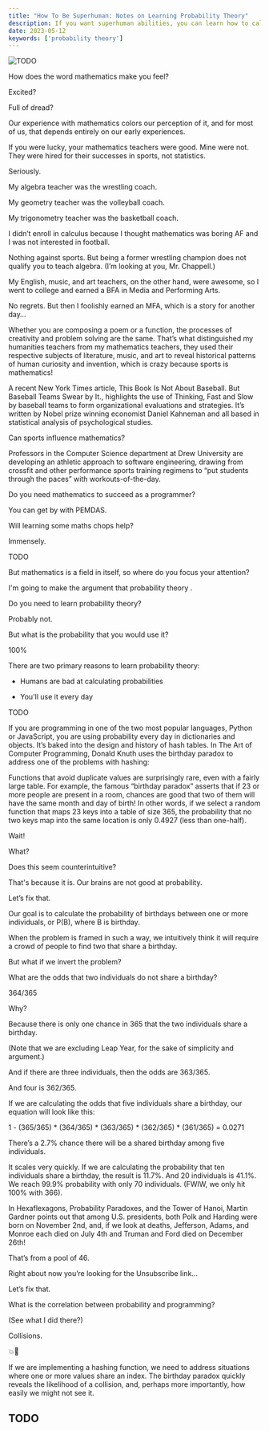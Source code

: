 ```yaml
---
title: "How To Be Superhuman: Notes on Learning Probability Theory"
description: If you want superhuman abilities, you can learn how to calculate probabilities. We're not good at it and you will use this skill every day.
date: 2023-05-12
keywords: ['probability theory']
---
```


![ TODO ](./jarednielsen-TODO.png)

How does the word mathematics make you feel? 

Excited? 

Full of dread? 

Our experience with mathematics colors our perception of it, and for most of us, that depends entirely on our early experiences. 

If you were lucky, your mathematics teachers were good. Mine were not. They were hired for their successes in sports, not statistics. 

Seriously. 

My algebra teacher was the wrestling coach. 

My geometry teacher was the volleyball coach.

My trigonometry teacher was the basketball coach. 

I didn’t enroll in calculus because I thought mathematics was boring AF and I was not interested in football.

Nothing against sports. But being a former wrestling champion does not qualify you to teach algebra. (I’m looking at you, Mr. Chappell.)

My English, music, and art teachers, on the other hand, were awesome, so I went to college and earned a BFA in Media and Performing Arts.

No regrets. But then I foolishly earned an MFA, which is a story for another day…

Whether you are composing a poem or a function, the processes of creativity and problem solving are the same. That’s what distinguished my humanities teachers from my mathematics teachers, they used their respective subjects of literature, music, and art to reveal historical patterns of human curiosity and invention, which is crazy because sports is mathematics! 

A recent New York Times article, This Book Is Not About Baseball. But Baseball Teams Swear by It., highlights the use of Thinking, Fast and Slow by baseball teams to form organizational evaluations and strategies. It’s written by Nobel prize winning economist Daniel Kahneman and all based in statistical analysis of psychological studies.

Can sports influence mathematics?

Professors in the Computer Science department at Drew University are developing an athletic approach to software engineering, drawing from crossfit and other performance sports training regimens to “put students through the paces” with workouts-of-the-day. 

Do you need mathematics to succeed as a programmer? 

You can get by with PEMDAS. 

Will learning some maths chops help? 

Immensely. 

TODO 

But mathematics is a field in itself, so where do you focus your attention? 

I'm going to make the argument that probability theory . 

Do you need to learn probability theory? 

Probably not. 

But what is the probability that you would use it? 

100%

There are two primary reasons to learn probability theory: 

* Humans are bad at calculating probabilities

* You'll use it every day

TODO

If you are programming in one of the two most popular languages, Python or JavaScript, you are using probability every day in dictionaries and objects. It’s baked into the design and history of hash tables. In The Art of Computer Programming, Donald Knuth uses the birthday paradox to address one of the problems with hashing: 

Functions that avoid duplicate values are surprisingly rare, even with a fairly large table. For example, the famous “birthday paradox” asserts that if 23 or more people are present in a room, chances are good that two of them will have the same month and day of birth! In other words, if we select a random function that maps 23 keys into a table of size 365, the probability that no two keys map into the same location is only 0.4927 (less than one-half). 

Wait! 

What? 

Does this seem counterintuitive? 

That's because it is. Our brains are not good at probability. 

Let’s fix that.

Our goal is to calculate the probability of birthdays between one or more individuals, or P(B), where B is birthday. 

When the problem is framed in such a way, we intuitively think it will require a crowd of people to find two that share a birthday. 

But what if we invert the problem? 

What are the odds that two individuals do not share a birthday? 

364/365

Why? 

Because there is only one chance in 365 that the two individuals share a birthday.

(Note that we are excluding Leap Year, for the sake of simplicity and argument.)

And if there are three individuals, then the odds are 363/365.

And four is 362/365.

If we are calculating the odds that five individuals share a birthday, our equation will look like this: 

1 - (365/365) * (364/365) * (363/365) * (362/365) * (361/365) = 0.0271

There’s a 2.7% chance there will be a shared birthday among five individuals.

It scales very quickly. If we are calculating the probability that ten individuals share a birthday, the result is 11.7%. And 20 individuals is 41.1%. We reach 99.9% probability with only 70 individuals. (FWIW, we only hit 100% with 366). 

In Hexaflexagons, Probability Paradoxes, and the Tower of Hanoi, Martin Gardner points out that among U.S. presidents, both Polk and Harding were born on November 2nd, and, if we look at deaths, Jefferson, Adams, and Monroe each died on July 4th and Truman and Ford died on December 26th! 

That’s from a pool of 46. 

Right about now you’re looking for the Unsubscribe link… 

Let’s fix that.

What is the correlation between probability and programming? 

(See what I did there?)

Collisions.

💥🚗

If we are implementing a hashing function, we need to address situations where one or more values share an index. The birthday paradox quickly reveals the likelihood of a collision, and, perhaps more importantly, how easily we might not see it. 

## TODO
